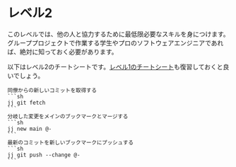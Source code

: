 # レベル2

このレベルでは、他の人と協力するために最低限必要なスキルを身につけます。
グループプロジェクトで作業する学生やプロのソフトウェアエンジニアであれば、絶対に知っておく必要があります。

以下はレベル2のチートシートです。[レベル1のチートシート](./level_1-ja.md)も復習しておくと良いでしょう。

````admonish info title="チートシート"
同僚からの新しいコミットを取得する
```sh
jj git fetch
```
分岐した変更をメインのブックマークとマージする
```sh
jj new main @-
```
最新のコミットを新しいブックマークにプッシュする
```sh
jj git push --change @-
```
````
